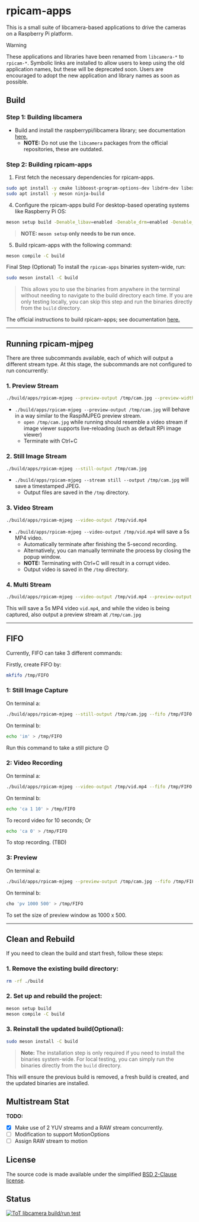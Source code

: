 # rpicam-apps
This is a small suite of libcamera-based applications to drive the cameras on a Raspberry Pi platform.

>[!WARNING]
>These applications and libraries have been renamed from `libcamera-*` to `rpicam-*`. Symbolic links are installed to allow users to keep using the old application names, but these will be deprecated soon. Users are encouraged to adopt the new application and library names as soon as possible.

Build
-----

### Step 1: Building libcamera
* Build and install the raspberrypi/libcamera library; see documentation [here.](https://www.raspberrypi.com/documentation/computers/camera_software.html#building-libcamera)
  - **NOTE:** Do not use the `libcamera` packages from the official repositories, these are outdated.

### Step 2: Building rpicam-apps
1. First fetch the necessary dependencies for rpicam-apps.
```bash
sudo apt install -y cmake libboost-program-options-dev libdrm-dev libexif-dev libavdevice-dev
sudo apt install -y meson ninja-build
```
4. Configure the rpicam-apps build
For desktop-based operating systems like Raspberry Pi OS:
```bash
meson setup build -Denable_libav=enabled -Denable_drm=enabled -Denable_egl=enabled -Denable_qt=enabled -Denable_opencv=disabled -Denable_tflite=disabled
```

> **NOTE: `meson setup` only needs to be run once.**


5. Build rpicam-apps with the following command:
```bash
meson compile -C build
```

Final Step (Optional)
To install the `rpicam-apps` binaries system-wide, run:

```bash
sudo meson install -C build
```

> This allows you to use the binaries from anywhere in the terminal without needing to navigate to the build directory each time. If you are only testing locally, you can skip this step and run the binaries directly from the `build` directory.

The official instructions to build rpicam-apps; see documentation [here.](https://www.raspberrypi.com/documentation/computers/camera_software.html#building-rpicam-apps)


---


Running rpicam-mjpeg
--------------------

There are three subcommands available, each of which will output a different stream type.
At this stage, the subcommands are not configured to run concurrently:

### 1. Preview Stream

```bash
./build/apps/rpicam-mjpeg --preview-output /tmp/cam.jpg --preview-width 640 --preview-height 480
```
* `./build/apps/rpicam-mjpeg --preview-output /tmp/cam.jpg` will behave in a way similar to the RaspiMJPEG preview stream.
  - `open /tmp/cam.jpg` while running should resemble a video stream if image viewer supports live-reloading (such as default RPi image viewer)
  - Terminate with Ctrl+C
    
### 2. Still Image Stream

```bash
./build/apps/rpicam-mjpeg --still-output /tmp/cam.jpg
```
* `./build/apps/rpicam-mjpeg --stream still --output /tmp/cam.jpg` will save a timestamped JPEG.
  - Output files are saved in the `/tmp` directory.
    
### 3. Video Stream

```bash
./build/apps/rpicam-mjpeg --video-output /tmp/vid.mp4
```
* `./build/apps/rpicam-mjpeg --video-output /tmp/vid.mp4` will save a 5s MP4 video.
  - Automatically terminate after finishing the 5-second recording.
  - Alternatively, you can manually terminate the process by closing the popup window.
  - **NOTE:** Terminating with Ctrl+C will result in a corrupt video.
  - Output video is saved in the `/tmp` directory.

### 4. Multi Stream
```bash
./build/apps/rpicam-mjpeg --video-output /tmp/vid.mp4 --preview-output /tmp/cam.jpg --preview-width 640 --preview-height 480
```

This will save a 5s MP4 video `vid.mp4`, and while the video is being captured, also output a preview stream at `/tmp/cam.jpg`

---

FIFO
-----

Currently, FIFO can take 3 different commands:

Firstly, create FIFO by:
```bash
mkfifo /tmp/FIFO
```

### 1: Still Image Capture
On terminal a:
```bash
./build/apps/rpicam-mjpeg --still-output /tmp/cam.jpg --fifo /tmp/FIFO
```

On terminal b:
```bash
echo 'im' > /tmp/FIFO
```
Run this command to take a still picture :wink:



### 2: Video Recording
On terminal a:
```bash
./build/apps/rpicam-mjpeg --video-output /tmp/vid.mp4 --fifo /tmp/FIFO --nopreview
```

On terminal b:
```bash
echo 'ca 1 10' > /tmp/FIFO
```
To record video for 10 seconds;
Or
```bash
echo 'ca 0' > /tmp/FIFO
```
To stop recording. (TBD)

### 3: Preview
On terminal a:
```bash
./build/apps/rpicam-mjpeg --preview-output /tmp/cam.jpg --fifo /tmp/FIFO --nopreview
```

On terminal b:
```bash
cho 'pv 1000 500' > /tmp/FIFO
```
To set the size of preview window as 1000 x 500.

---

Clean and Rebuild
---------------------

If you need to clean the build and start fresh, follow these steps:

### 1. Remove the existing build directory:
```bash
rm -rf ./build
```

### 2. Set up and rebuild the project:
```bash
meson setup build
meson compile -C build
```

### 3. Reinstall the updated build(Optional):
```bash
sudo meson install -C build
```
> **Note:** The installation step is only required if you need to install the binaries system-wide. For local testing, you can simply run the binaries directly from the `build` directory.

This will ensure the previous build is removed, a fresh build is created, and the updated binaries are installed.

## Multistream Stat
**TODO:**
- [x] Make use of 2 YUV streams and a RAW stream concurrently.
- [ ] Modification to support MotionOptions
- [ ] Assign RAW stream to motion

License
-------

The source code is made available under the simplified [BSD 2-Clause license](https://spdx.org/licenses/BSD-2-Clause.html).

Status
------

[![ToT libcamera build/run test](https://github.com/raspberrypi/rpicam-apps/actions/workflows/rpicam-test.yml/badge.svg)](https://github.com/raspberrypi/rpicam-apps/actions/workflows/rpicam-test.yml)

